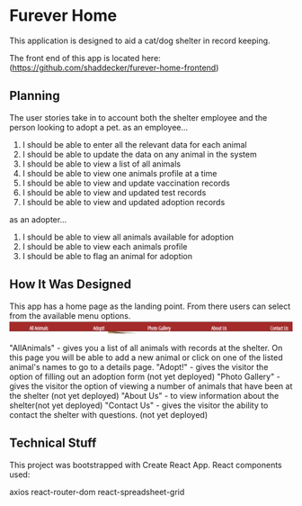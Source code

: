 # Furever Home
This application is designed to aid a cat/dog shelter in record keeping.  

The front end of this app is located here: (https://github.com/shaddecker/furever-home-frontend)

## Planning
The user stories take in to account both the shelter employee and the person looking to adopt a pet.
as an employee...
1. I should be able to enter all the relevant data for each animal
2. I should be able to update the data on any animal in the system
3. I should be able to view a list of all animals
4. I should be able to view one animals profile at a time
5. I should be able to view and update vaccination records
6. I should be able to view and updated test records
7. I should be able to view and updated adoption records

as an adopter...
1. I should be able to view all animals available for adoption
2. I should be able to view each animals profile
3. I should be able to flag an animal for adoption

## How It Was Designed
This app has a home page as the landing point.  From there users can select from the available menu options.
![Menu](/planning/menu.png "Menu Options")

"AllAnimals" - gives you a list of all animals with records at the shelter. On this page you will be able to add a new animal or click on one of the listed animal's names to go to a details page.
"Adopt!" - gives the visitor the option of filling out an adoption form (not yet deployed)
"Photo Gallery" - gives the visitor the option of viewing a number of animals that have been at the shelter (not yet deployed)
"About Us" - to view information about the shelter(not yet deployed)
"Contact Us" - gives the visitor the ability to contact the shelter with questions. (not yet deployed)

## Technical Stuff
This project was bootstrapped with Create React App. React components used:

axios
react-router-dom
react-spreadsheet-grid
